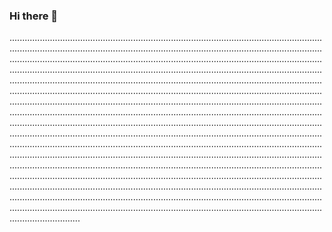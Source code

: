 ### Hi there 👋

........................................................................................................................................................................................................................................................................................................................................................................................................................................................................................................................................................................................................................................................................................................................................................................................................................................................................................................................................................................................................................................................................................................................................................................................................................................................................................................................................................................................................................................................................................................................................................................................................................................................................................................................................................................................................................................................................................................................................................................................................................................................................................................................................................................................................................